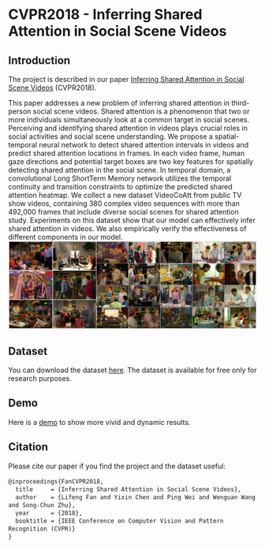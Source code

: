 # CVPR2018 - Inferring Shared Attention in Social Scene Videos

Introduction
----

The project is described in our paper [Inferring Shared Attention in Social Scene Videos](https://openaccess.thecvf.com/content_cvpr_2018/papers/Fan_Inferring_Shared_Attention_CVPR_2018_paper.pdf) (CVPR2018).   

This paper addresses a new problem of inferring shared attention in third-person social scene videos. Shared attention is a phenomenon that two or more individuals simultaneously look at a common target in social scenes. Perceiving and identifying shared attention in videos plays crucial roles in social activities and social scene understanding. We propose a spatial-temporal neural network to detect shared attention intervals in videos and predict shared attention locations in frames. In each video frame, human gaze directions and potential target boxes are two key features for spatially detecting shared attention in the social scene. In temporal domain, a convolutional Long ShortTerm Memory network utilizes the temporal continuity and transition constraints to optimize the predicted shared attention heatmap. We collect a new dataset VideoCoAtt from public TV show videos, containing 380 complex video sequences with more than 492,000 frames that include diverse social scenes for shared attention study. Experiments on this dataset show that our model can effectively infer shared attention in videos. We also empirically verify the effectiveness of different components in our model.
![](https://github.com/LifengFan/Shared-Attention/blob/master/doc/cvpr_intro.jpg)  


Dataset
----

You can download the dataset [here](https://forms.gle/uCZjaHdWAMZKfVFT8). The dataset is available for free only for research purposes.

Demo
----

Here is a [demo](https://vimeo.com/985435528?share=copy) to show more vivid and dynamic results.


Citation
----

Please cite our paper if you find the project and the dataset useful:


```
@inproceedings{FanCVPR2018,
  title     = {Inferring Shared Attention in Social Scene Videos},
  author    = {Lifeng Fan and Yixin Chen and Ping Wei and Wenguan Wang and Song-Chun Zhu},
  year      = {2018},
  booktitle = {IEEE Conference on Computer Vision and Pattern Recognition (CVPR)}
}
```
